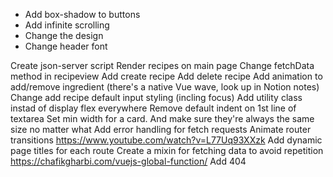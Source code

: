 * Add box-shadow to buttons
* Add infinite scrolling
* Change the design
* Change header font 


Create json-server script
Render recipes on main page
Change fetchData method in recipeview
Add create recipe
Add delete recipe 
Add animation to add/remove ingredient (there's a native Vue wave, look up in Notion notes)
Change add recipe default input styling (incling focus)
Add utility class instad of display flex everywhere
Remove default indent on 1st line of textarea
Set min width for a card. And make sure they're always the same size no matter what 
Add error handling for fetch requests
Animate router transitions https://www.youtube.com/watch?v=L77Uq93XXzk
Add dynamic page titles for each route
Create a mixin for fetching data to avoid repetition https://chafikgharbi.com/vuejs-global-function/
Add 404






